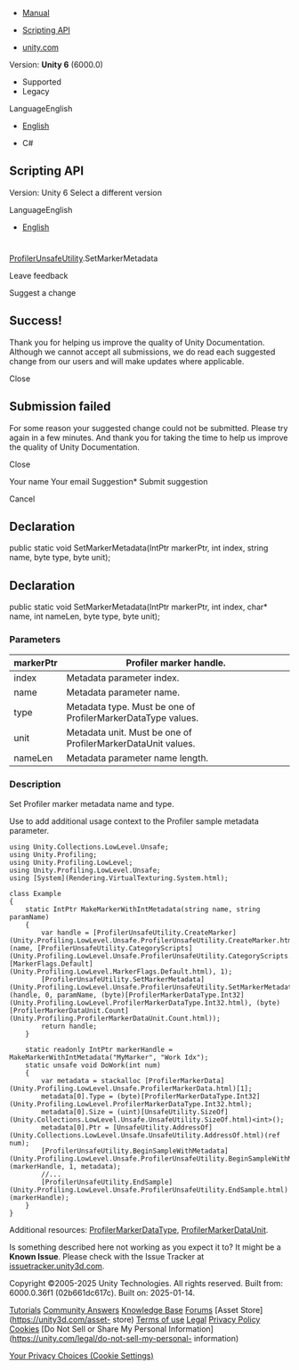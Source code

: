 [ ]()

  * [Manual](../Manual/index.html)
  * [Scripting API](../ScriptReference/index.html)

  * [unity.com](https://unity.com/)

Version: **Unity 6** (6000.0)

  * Supported
  * Legacy

LanguageEnglish

  * [English]()

  * C#

[ ](https://docs.unity3d.com)

## Scripting API

Version: Unity 6 Select a different version

LanguageEnglish

  * [English]()

#
[ProfilerUnsafeUtility](Unity.Profiling.LowLevel.Unsafe.ProfilerUnsafeUtility.html).SetMarkerMetadata

Leave feedback

Suggest a change

## Success!

Thank you for helping us improve the quality of Unity Documentation. Although
we cannot accept all submissions, we do read each suggested change from our
users and will make updates where applicable.

Close

## Submission failed

For some reason your suggested change could not be submitted. Please <a>try
again</a> in a few minutes. And thank you for taking the time to help us
improve the quality of Unity Documentation.

Close

Your name Your email Suggestion* Submit suggestion

Cancel

[ ]()

## Declaration

public static void SetMarkerMetadata(IntPtr markerPtr, int index, string name,
byte type, byte unit);

## Declaration

public static void SetMarkerMetadata(IntPtr markerPtr, int index, char* name,
int nameLen, byte type, byte unit);

### Parameters

markerPtr | Profiler marker handle.  
---|---  
index | Metadata parameter index.  
name | Metadata parameter name.  
type | Metadata type. Must be one of ProfilerMarkerDataType values.  
unit | Metadata unit. Must be one of ProfilerMarkerDataUnit values.  
nameLen | Metadata parameter name length.  
  
### Description

Set Profiler marker metadata name and type.

Use to add additional usage context to the Profiler sample metadata parameter.

    
    
    using Unity.Collections.LowLevel.Unsafe;
    using Unity.Profiling;
    using Unity.Profiling.LowLevel;
    using Unity.Profiling.LowLevel.Unsafe;
    using [System](Rendering.VirtualTexturing.System.html);  
      
    class Example
    {
        static IntPtr MakeMarkerWithIntMetadata(string name, string paramName)
        {
            var handle = [ProfilerUnsafeUtility.CreateMarker](Unity.Profiling.LowLevel.Unsafe.ProfilerUnsafeUtility.CreateMarker.html)(name, [ProfilerUnsafeUtility.CategoryScripts](Unity.Profiling.LowLevel.Unsafe.ProfilerUnsafeUtility.CategoryScripts.html), [MarkerFlags.Default](Unity.Profiling.LowLevel.MarkerFlags.Default.html), 1);
            [ProfilerUnsafeUtility.SetMarkerMetadata](Unity.Profiling.LowLevel.Unsafe.ProfilerUnsafeUtility.SetMarkerMetadata.html)(handle, 0, paramName, (byte)[ProfilerMarkerDataType.Int32](Unity.Profiling.LowLevel.ProfilerMarkerDataType.Int32.html), (byte)[ProfilerMarkerDataUnit.Count](Unity.Profiling.ProfilerMarkerDataUnit.Count.html));
            return handle;
        }  
      
        static readonly IntPtr markerHandle = MakeMarkerWithIntMetadata("MyMarker", "Work Idx");
        static unsafe void DoWork(int num)
        {
            var metadata = stackalloc [ProfilerMarkerData](Unity.Profiling.LowLevel.Unsafe.ProfilerMarkerData.html)[1];
            metadata[0].Type = (byte)[ProfilerMarkerDataType.Int32](Unity.Profiling.LowLevel.ProfilerMarkerDataType.Int32.html);
            metadata[0].Size = (uint)[UnsafeUtility.SizeOf](Unity.Collections.LowLevel.Unsafe.UnsafeUtility.SizeOf.html)<int>();
            metadata[0].Ptr = [UnsafeUtility.AddressOf](Unity.Collections.LowLevel.Unsafe.UnsafeUtility.AddressOf.html)(ref num);
            [ProfilerUnsafeUtility.BeginSampleWithMetadata](Unity.Profiling.LowLevel.Unsafe.ProfilerUnsafeUtility.BeginSampleWithMetadata.html)(markerHandle, 1, metadata);
            //...
            [ProfilerUnsafeUtility.EndSample](Unity.Profiling.LowLevel.Unsafe.ProfilerUnsafeUtility.EndSample.html)(markerHandle);
        }
    }
    

Additional resources:
[ProfilerMarkerDataType](Unity.Profiling.LowLevel.ProfilerMarkerDataType.html),
[ProfilerMarkerDataUnit](Unity.Profiling.ProfilerMarkerDataUnit.html).

Is something described here not working as you expect it to? It might be a
**Known Issue**. Please check with the Issue Tracker at
[issuetracker.unity3d.com](https://issuetracker.unity3d.com).

Copyright ©2005-2025 Unity Technologies. All rights reserved. Built from:
6000.0.36f1 (02b661dc617c). Built on: 2025-01-14.

[Tutorials](https://unity3d.com/learn) [Community
Answers](https://answers.unity3d.com) [Knowledge
Base](https://support.unity3d.com/hc/en-us)
[Forums](https://forum.unity3d.com) [Asset Store](https://unity3d.com/asset-
store) [Terms of use](https://docs.unity3d.com/Manual/TermsOfUse.html)
[Legal](https://unity.com/legal) [Privacy
Policy](https://unity.com/legal/privacy-policy)
[Cookies](https://unity.com/legal/cookie-policy) [Do Not Sell or Share My
Personal Information](https://unity.com/legal/do-not-sell-my-personal-
information)

[Your Privacy Choices (Cookie Settings)](javascript:void\(0\);)

